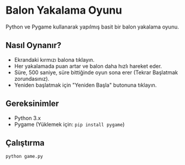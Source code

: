 # Balon Yakalama Oyunu

Python ve Pygame kullanarak yapılmış basit bir balon yakalama oyunu.

## Nasıl Oynanır?

- Ekrandaki kırmızı balona tıklayın.  
- Her yakalamada puan artar ve balon daha hızlı hareket eder.  
- Süre, 500 saniye, süre bittiğinde oyun sona erer (Tekrar Başlatmak zorundasınız).  
- Yeniden başlatmak için "Yeniden Başla" butonuna tıklayın.

## Gereksinimler

- Python 3.x  
- Pygame (Yüklemek için: `pip install pygame`)

## Çalıştırma

```bash
python game.py
